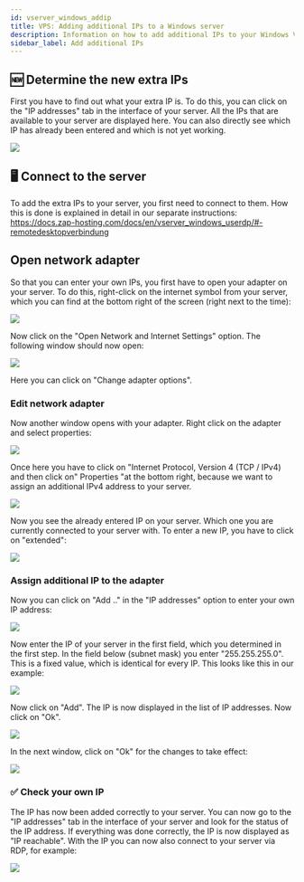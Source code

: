 ```yaml
---
id: vserver_windows_addip
title: VPS: Adding additional IPs to a Windows server
description: Information on how to add additional IPs to your Windows VPS from ZAP-Hosting - ZAP-Hosting.com documentation
sidebar_label: Add additional IPs
---
```


## 🆕 Determine the new extra IPs
First you have to find out what your extra IP is. To do this, you can click on the "IP addresses" tab in the interface of your server. All the IPs that are available to your server are displayed here. You can also directly see which IP has already been entered and which is not yet working.

![](https://screensaver01.zap-hosting.com/index.php/s/DJPwCGwfDmAqRex/preview)

## 🖥 Connect to the server
To add the extra IPs to your server, you first need to connect to them. How this is done is explained in detail in our separate instructions: https://docs.zap-hosting.com/docs/en/vserver_windows_userdp/#-remotedesktopverbindung

##  Open network adapter
So that you can enter your own IPs, you first have to open your adapter on your server. To do this, right-click on the internet symbol from your server, which you can find at the bottom right of the screen (right next to the time):

![](https://screensaver01.zap-hosting.com/index.php/s/xD4CwRajgQJB3QG/preview)

Now click on the "Open Network and Internet Settings" option. The following window should now open:

![](https://screensaver01.zap-hosting.com/index.php/s/aQwn7EKYoB2Xprq/preview)

Here you can click on "Change adapter options".

### Edit network adapter
Now another window opens with your adapter. Right click on the adapter and select properties:

![](https://screensaver01.zap-hosting.com/index.php/s/piaXTnM23XkjmRG/preview)

Once here you have to click on "Internet Protocol, Version 4 (TCP / IPv4) and then click on" Properties "at the bottom right, because we want to assign an additional IPv4 address to your server.

![](https://screensaver01.zap-hosting.com/index.php/s/pALiT5fcSy4i5DQ/preview)

Now you see the already entered IP on your server. Which one you are currently connected to your server with. To enter a new IP, you have to click on "extended":

![](https://screensaver01.zap-hosting.com/index.php/s/6TC4G9Er9APj8tr/preview)

### Assign additional IP to the adapter
Now you can click on "Add .." in the "IP addresses" option to enter your own IP address:

![](https://screensaver01.zap-hosting.com/index.php/s/KE3Z6LPfP9Latyi/preview)

Now enter the IP of your server in the first field, which you determined in the first step. In the field below (subnet mask) you enter "255.255.255.0". This is a fixed value, which is identical for every IP. This looks like this in our example:

![](https://screensaver01.zap-hosting.com/index.php/s/NJs3yapFgWf3yGq/preview)

Now click on "Add". The IP is now displayed in the list of IP addresses. Now click on "Ok".

![](https://screensaver01.zap-hosting.com/index.php/s/6KgiYg7ZbmbYfpq/preview)

In the next window, click on "Ok" for the changes to take effect:

![](https://screensaver01.zap-hosting.com/index.php/s/GX3y7oWzN523ref/preview)

### ✅ Check your own IP
The IP has now been added correctly to your server. You can now go to the "IP addresses" tab in the interface of your server and look for the status of the IP address. If everything was done correctly, the IP is now displayed as "IP reachable". With the IP you can now also connect to your server via RDP, for example:

![](https://screensaver01.zap-hosting.com/index.php/s/qS9F5YamPmGqJpF/preview)



